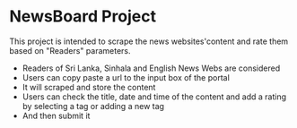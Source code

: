 # NewsBoard Project

This project is intended to scrape the news websites'content and rate them based on "Readers" parameters.

- Readers of Sri Lanka, Sinhala and English News Webs are considered
- Users can copy paste a url to the input box of the portal
- It will scraped and store the content
- Users can check the title, date and time of the content and add a rating by selecting a tag or adding a new tag
- And then submit it
